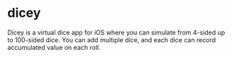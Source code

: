 # dicey
Dicey is a virtual dice app for iOS where you can simulate from 4-sided up to 100-sided dice. You can add multiple dice, and each dice can record accumulated value on each roll. 

